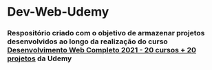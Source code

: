 # Dev-Web-Udemy
### Respositório criado com o objetivo de armazenar projetos desenvolvidos ao longo da realização do curso [Desenvolvimento Web Completo 2021 - 20 cursos + 20 projetos](https://www.udemy.com/course/web-completo/) da Udemy
